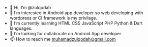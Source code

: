 - 👋 Hi, I’m @zulqodah
- 👀 I’m interested in Android app developer so web developing with wordpress or CI framework is my privilage.  
- 🌱 I’m currently learning HTML CSS JavaScript PHP Python & Dart languages.
- 💞️ I’m looking for collaborate on Android App developer
- 📫 How to reach me muhamadzulqodah@gmail.com

<!---
zulqodah/zulqodah is a ✨ special ✨ repository because its `README.md` (this file) appears on your GitHub profile.
You can click the Preview link to take a look at your changes.
--->
